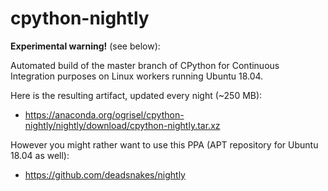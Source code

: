 # cpython-nightly

**Experimental warning!** (see below):

Automated build of the master branch of CPython for Continuous Integration purposes
on Linux workers running Ubuntu 18.04.

Here is the resulting artifact, updated every night (~250 MB):

- https://anaconda.org/ogrisel/cpython-nightly/nightly/download/cpython-nightly.tar.xz

However you might rather want to use this PPA (APT repository for Ubuntu 18.04 as well):

- https://github.com/deadsnakes/nightly
